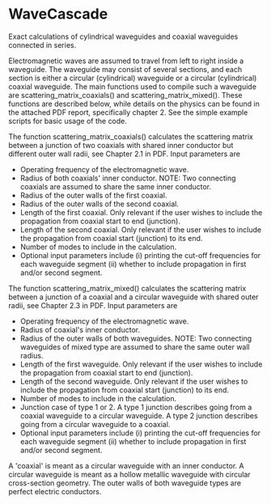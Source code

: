# WaveCascade
Exact calculations of cylindrical waveguides and coaxial waveguides connected in series.

Electromagnetic waves are assumed to travel from left to right inside a waveguide. The waveguide may consist of several sections, and each section is either a circular (cylindrical) waveguide or a circular (cylindrical) coaxial waveguide. The main functions used to compile such a waveguide are scattering_matrix_coaxials() and scattering_matrix_mixed(). These functions are described below, while details on the physics can be found in the attached PDF report, specifically chapter 2. See the simple example scripts for basic usage of the code.

The function scattering_matrix_coaxials() calculates the scattering matrix between a junction of two coaxials with shared inner conductor but different outer wall radii, see Chapter 2.1 in PDF. Input parameters are
- Operating frequency of the electromagnetic wave.
- Radius of both coaxials' inner conductor. NOTE: Two connecting coaxials are assumed to share the same inner conductor.
- Radius of the outer walls of the first coaxial.
- Radius of the outer walls of the second coaxial.
- Length of the first coaxial. Only relevant if the user wishes to include the propagation from coaxial start to end (junction).
- Length of the second coaxial. Only relevant if the user wishes to include the propagation from coaxial start (junction) to its end.
- Number of modes to include in the calculation.
- Optional input parameters include (i) printing the cut-off frequencies for each waveguide segment (ii) whether to include propagation in first and/or second segment.

The function scattering_matrix_mixed() calculates the scattering matrix between a junction of a coaxial and a circular waveguide with shared outer radii, see Chapter 2.3 in PDF. Input parameters are
- Operating frequency of the electromagnetic wave.
- Radius of coaxial's inner conductor. 
- Radius of the outer walls of both waveguides. NOTE: Two connecting waveguides of mixed type are assumed to share the same outer wall radius.
- Length of the first waveguide. Only relevant if the user wishes to include the propagation from coaxial start to end (junction).
- Length of the second waveguide. Only relevant if the user wishes to include the propagation from coaxial start (junction) to its end.
- Number of modes to include in the calculation.
- Junction case of type 1 or 2. A type 1 junction describes going from a coaxial waveguide to a circular waveguide. A type 2 junction describes going from a circular waveguide to a coaxial.
- Optional input parameters include (i) printing the cut-off frequencies for each waveguide segment (ii) whether to include propagation in first and/or second segment.

A 'coaxial' is meant as a circular waveguide with an inner conductor. A circular waveguide is meant as a hollow metallic waveguide with circular cross-section geometry. The outer walls of both waveguide types are perfect electric conductors.
